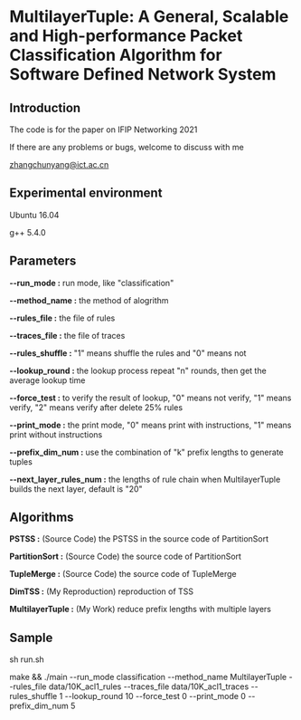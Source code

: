 # MultilayerTuple: A General, Scalable and High-performance Packet Classification Algorithm for Software Defined Network System

## Introduction
The code is for the paper on IFIP Networking 2021

If there are any problems or bugs, welcome to discuss with me

zhangchunyang@ict.ac.cn

## Experimental environment

Ubuntu 16.04

g++ 5.4.0  

## Parameters
**--run_mode :**                run mode, like "classification"

**--method_name :**             the method of alogrithm

**--rules_file :**              the file of rules

**--traces_file :**             the file of traces

**--rules_shuffle :**           "1" means shuffle the rules and "0" means not

**--lookup_round :**            the lookup process repeat "n" rounds, then get the average lookup time

**--force_test :**              to verify the result of lookup, "0" means not verify, "1" means verify, "2" means verify after delete 25% rules

**--print_mode :**              the print mode, "0" means print with instructions, "1" means print without instructions

**--prefix_dim_num :**          use the combination of "k" prefix lengths to generate tuples

**--next_layer_rules_num :**    the lengths of rule chain when MultilayerTuple builds the next layer, default is "20"


## Algorithms
**PSTSS :**                     (Source Code)        the PSTSS in the source code of PartitionSort

**PartitionSort :**             (Source Code)        the source code of PartitionSort

**TupleMerge :**                (Source Code)        the source code of TupleMerge

**DimTSS :**                    (My Reproduction)    reproduction of TSS

**MultilayerTuple :**           (My Work)            reduce prefix lengths with multiple layers


## Sample
sh run.sh

make && ./main --run_mode classification --method_name MultilayerTuple --rules_file data/10K_acl1_rules --traces_file data/10K_acl1_traces --rules_shuffle 1 --lookup_round 10 --force_test 0 --print_mode 0 --prefix_dim_num 5